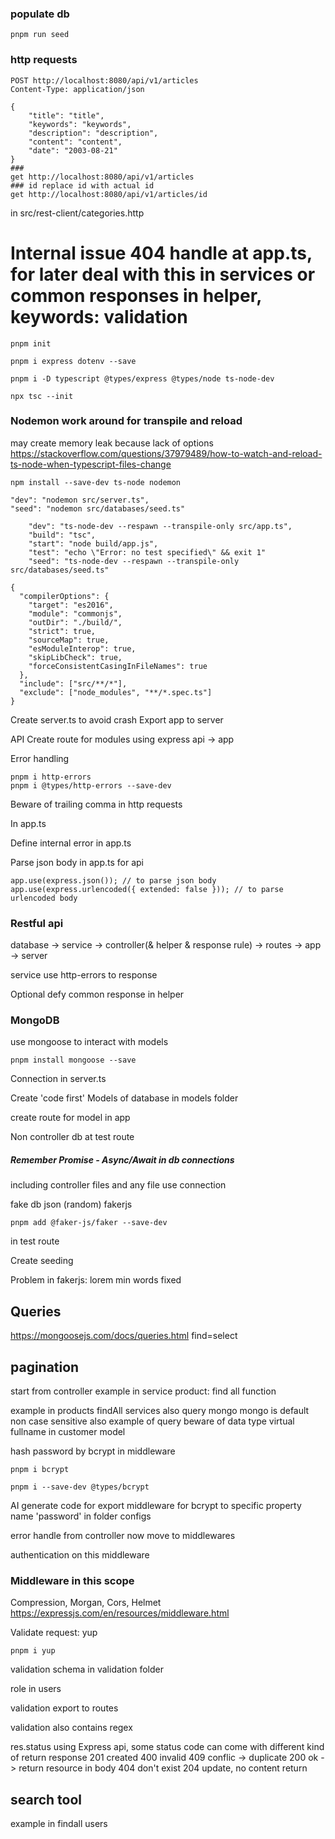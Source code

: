 ### populate db
```
pnpm run seed
```
### http requests
```
POST http://localhost:8080/api/v1/articles
Content-Type: application/json

{
    "title": "title",
    "keywords": "keywords",
    "description": "description",
    "content": "content",
    "date": "2003-08-21"
}
###
get http://localhost:8080/api/v1/articles
### id replace id with actual id
get http://localhost:8080/api/v1/articles/id
```
in src/rest-client/categories.http

# Internal issue 404 handle at app.ts, for later deal with this in services or common responses in helper, keywords: validation

```
pnpm init
```

```
pnpm i express dotenv --save
```

```
pnpm i -D typescript @types/express @types/node ts-node-dev
```

```
npx tsc --init
```

### Nodemon work around for transpile and reload
may create memory leak because lack of options
https://stackoverflow.com/questions/37979489/how-to-watch-and-reload-ts-node-when-typescript-files-change
```
npm install --save-dev ts-node nodemon
```
```
"dev": "nodemon src/server.ts",
"seed": "nodemon src/databases/seed.ts"
```


```
    "dev": "ts-node-dev --respawn --transpile-only src/app.ts",
    "build": "tsc",
    "start": "node build/app.js",
    "test": "echo \"Error: no test specified\" && exit 1"
    "seed": "ts-node-dev --respawn --transpile-only src/databases/seed.ts"
```


```
{
  "compilerOptions": {
    "target": "es2016",
    "module": "commonjs",
    "outDir": "./build/",
    "strict": true,
    "sourceMap": true,
    "esModuleInterop": true,
    "skipLibCheck": true,
    "forceConsistentCasingInFileNames": true
  },
  "include": ["src/**/*"],
  "exclude": ["node_modules", "**/*.spec.ts"]
}
```

Create server.ts to avoid crash
  Export app to server

API
  Create route for modules using express
  api -> app

Error handling
```
pnpm i http-errors
pnpm i @types/http-errors --save-dev
```
Beware of trailing comma in http requests

In app.ts

Define internal error in app.ts

Parse json body in app.ts for api
```
app.use(express.json()); // to parse json body
app.use(express.urlencoded({ extended: false })); // to parse urlencoded body
```
### Restful api

database -> service -> controller(& helper & response rule) -> routes -> app -> server

service use http-errors to response

Optional defy common response in helper

### MongoDB
use mongoose to interact with models
```
pnpm install mongoose --save
```

Connection in server.ts

Create 'code first'
Models of database in models folder

create route for model in app

Non controller db at test route

##### Remember Promise - Async/Await in db connections

including controller files and any file use connection

fake db json (random) fakerjs
```
pnpm add @faker-js/faker --save-dev
```
in test route

Create seeding

Problem in fakerjs: lorem min words fixed

## Queries
https://mongoosejs.com/docs/queries.html
find=select

## pagination
start from controller
example in service product: find all function

example in products findAll services
also query mongo
mongo is default non case sensitive
also example of query
beware of data type
virtual fullname in customer model

hash password by bcrypt in middleware
```
pnpm i bcrypt
```
```
pnpm i --save-dev @types/bcrypt
```

AI generate code for export middleware for bcrypt to specific property name 'password' in folder configs

error handle from controller now move to middlewares

authentication on this middleware

### Middleware in this scope
Compression, Morgan, Cors, Helmet
https://expressjs.com/en/resources/middleware.html

Validate request: yup
```
pnpm i yup
```

validation schema in validation folder

role in users

validation export to routes

validation also contains regex

res.status using Express api, some status code can come with different kind of return response
201 created
400 invalid
409 conflic -> duplicate
200 ok -> return resource in body
404 don't exist
204 update, no content return

## search tool
example in findall users